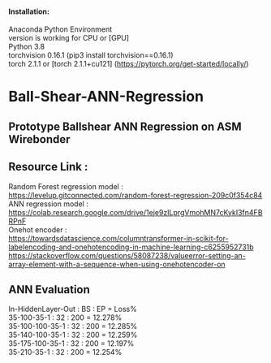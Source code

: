 
#### Installation:
Anaconda Python Environment <br/>
version is working for CPU or [GPU] <br/>
Python 3.8 <br/>
torchvision 0.16.1 (pip3 install torchvision==0.16.1) <br/>
torch 2.1.1 or [torch 2.1.1+cu121] (https://pytorch.org/get-started/locally/) <br/>

# Ball-Shear-ANN-Regression
## Prototype Ballshear ANN Regression on ASM Wirebonder
## Resource Link :<br/>
Random Forest regression model : <br/>
https://levelup.gitconnected.com/random-forest-regression-209c0f354c84
ANN regression model :<br/> 
https://colab.research.google.com/drive/1eje9zILprgVmohMN7cKykI3fn4FBRPnF <br/>
Onehot encoder :<br/>
https://towardsdatascience.com/columntransformer-in-scikit-for-labelencoding-and-onehotencoding-in-machine-learning-c6255952731b <br/>
https://stackoverflow.com/questions/58087238/valueerror-setting-an-array-element-with-a-sequence-when-using-onehotencoder-on

## ANN Evaluation <br/>
In-HiddenLayer-Out : BS : EP = Loss% <br/>
35-100-35-1 : 32 : 200 = 12.278% <br/>
35-100-100-35-1 : 32 : 200 = 12.285% <br/>
35-140-100-35-1 : 32 : 200 = 12.259% <br/>
35-175-100-35-1 : 32 : 200 = 12.197% <br/>
35-210-35-1 : 32 : 200 = 12.254% <br/>


